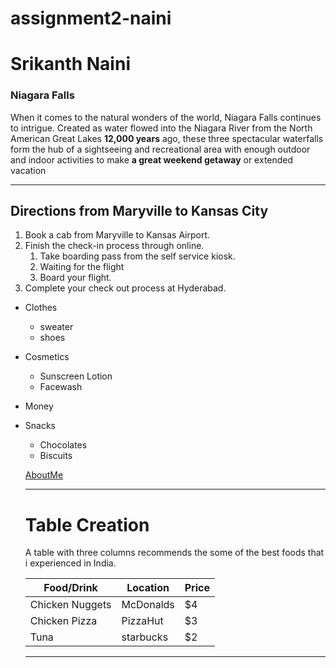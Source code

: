 # assignment2-naini
# Srikanth Naini
### Niagara Falls
When it comes to the natural wonders of the world, Niagara Falls continues to intrigue. Created as water flowed into the Niagara River from the North American Great Lakes **12,000 years** ago, these three spectacular waterfalls form the hub of a sightseeing and recreational area with enough outdoor and indoor activities to make **a great weekend getaway** or extended vacation


--- 
##  Directions from Maryville to Kansas City 
1. Book a cab from Maryville to Kansas Airport.
2. Finish the check-in process through online.
   1. Take boarding pass from the self service kiosk.
   2. Waiting for the flight
   3. Board your flight.
3. Complete your check out process at Hyderabad.


* Clothes
    * sweater
    * shoes
* Cosmetics
    * Sunscreen Lotion
    * Facewash
* Money
* Snacks
    * Chocolates
    * Biscuits

    [AboutMe](https://github.com/srikanth0655/assignment2-naini/blob/main/AboutMe.md)

    ---

    # Table Creation

    A table with three columns recommends the some of the best foods that i experienced in India.

    | Food/Drink    |   Location    | Price |
    |   ---         |   ---         |  ---  |
    |Chicken Nuggets|   McDonalds   |  $4   |
    | Chicken Pizza |   PizzaHut    |  $3   |
    | Tuna          |  starbucks    |  $2   |

    ---
